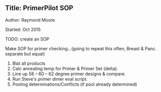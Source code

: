 ## Title: PrimerPilot SOP
 Author: Raymond Moore
 
 Started: Oct 2015


TODO: create an SOP

Make SOP for primer checking…(going to repeat this often, Breast & Panc. separate but equal)

1. Blat all products
2. Calc annealing temp for Primer & Primer Set (delta). 
3. Line up 58 – 60 – 62 degree primer designs & compare.
4. Run Steve's primer dimer eval script.
5. Pooling determinations/Conflicts (if pool already determined)

